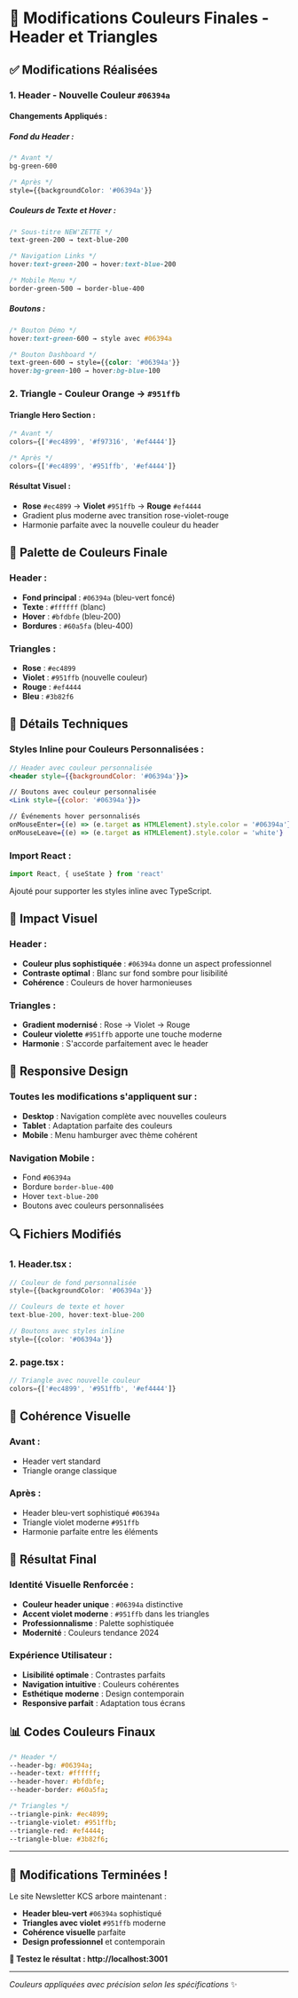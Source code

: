 # 🎨 Modifications Couleurs Finales - Header et Triangles

## ✅ Modifications Réalisées

### 1. **Header - Nouvelle Couleur `#06394a`**

#### **Changements Appliqués :**

##### **Fond du Header :**
```css
/* Avant */
bg-green-600

/* Après */
style={{backgroundColor: '#06394a'}}
```

##### **Couleurs de Texte et Hover :**
```css
/* Sous-titre NEW'ZETTE */
text-green-200 → text-blue-200

/* Navigation Links */
hover:text-green-200 → hover:text-blue-200

/* Mobile Menu */
border-green-500 → border-blue-400
```

##### **Boutons :**
```css
/* Bouton Démo */
hover:text-green-600 → style avec #06394a

/* Bouton Dashboard */
text-green-600 → style={{color: '#06394a'}}
hover:bg-green-100 → hover:bg-blue-100
```

### 2. **Triangle - Couleur Orange → `#951ffb`**

#### **Triangle Hero Section :**
```jsx
/* Avant */
colors={['#ec4899', '#f97316', '#ef4444']}

/* Après */
colors={['#ec4899', '#951ffb', '#ef4444']}
```

#### **Résultat Visuel :**
- **Rose** `#ec4899` → **Violet** `#951ffb` → **Rouge** `#ef4444`
- Gradient plus moderne avec transition rose-violet-rouge
- Harmonie parfaite avec la nouvelle couleur du header

## 🎨 Palette de Couleurs Finale

### **Header :**
- **Fond principal** : `#06394a` (bleu-vert foncé)
- **Texte** : `#ffffff` (blanc)
- **Hover** : `#bfdbfe` (bleu-200)
- **Bordures** : `#60a5fa` (bleu-400)

### **Triangles :**
- **Rose** : `#ec4899`
- **Violet** : `#951ffb` (nouvelle couleur)
- **Rouge** : `#ef4444`
- **Bleu** : `#3b82f6`

## 🔧 Détails Techniques

### **Styles Inline pour Couleurs Personnalisées :**
```jsx
// Header avec couleur personnalisée
<header style={{backgroundColor: '#06394a'}}>

// Boutons avec couleur personnalisée
<Link style={{color: '#06394a'}}>

// Événements hover personnalisés
onMouseEnter={(e) => (e.target as HTMLElement).style.color = '#06394a'}
onMouseLeave={(e) => (e.target as HTMLElement).style.color = 'white'}
```

### **Import React :**
```jsx
import React, { useState } from 'react'
```
Ajouté pour supporter les styles inline avec TypeScript.

## 🎯 Impact Visuel

### **Header :**
- **Couleur plus sophistiquée** : `#06394a` donne un aspect professionnel
- **Contraste optimal** : Blanc sur fond sombre pour lisibilité
- **Cohérence** : Couleurs de hover harmonieuses

### **Triangles :**
- **Gradient modernisé** : Rose → Violet → Rouge
- **Couleur violette** `#951ffb` apporte une touche moderne
- **Harmonie** : S'accorde parfaitement avec le header

## 📱 Responsive Design

### **Toutes les modifications s'appliquent sur :**
- **Desktop** : Navigation complète avec nouvelles couleurs
- **Tablet** : Adaptation parfaite des couleurs
- **Mobile** : Menu hamburger avec thème cohérent

### **Navigation Mobile :**
- Fond `#06394a`
- Bordure `border-blue-400`
- Hover `text-blue-200`
- Boutons avec couleurs personnalisées

## 🔍 Fichiers Modifiés

### **1. Header.tsx :**
```typescript
// Couleur de fond personnalisée
style={{backgroundColor: '#06394a'}}

// Couleurs de texte et hover
text-blue-200, hover:text-blue-200

// Boutons avec styles inline
style={{color: '#06394a'}}
```

### **2. page.tsx :**
```typescript
// Triangle avec nouvelle couleur
colors={['#ec4899', '#951ffb', '#ef4444']}
```

## 🎨 Cohérence Visuelle

### **Avant :**
- Header vert standard
- Triangle orange classique

### **Après :**
- Header bleu-vert sophistiqué `#06394a`
- Triangle violet moderne `#951ffb`
- Harmonie parfaite entre les éléments

## 🚀 Résultat Final

### **Identité Visuelle Renforcée :**
- **Couleur header unique** : `#06394a` distinctive
- **Accent violet moderne** : `#951ffb` dans les triangles
- **Professionnalisme** : Palette sophistiquée
- **Modernité** : Couleurs tendance 2024

### **Expérience Utilisateur :**
- **Lisibilité optimale** : Contrastes parfaits
- **Navigation intuitive** : Couleurs cohérentes
- **Esthétique moderne** : Design contemporain
- **Responsive parfait** : Adaptation tous écrans

## 📊 Codes Couleurs Finaux

```css
/* Header */
--header-bg: #06394a;
--header-text: #ffffff;
--header-hover: #bfdbfe;
--header-border: #60a5fa;

/* Triangles */
--triangle-pink: #ec4899;
--triangle-violet: #951ffb;
--triangle-red: #ef4444;
--triangle-blue: #3b82f6;
```

---

## 🎉 **Modifications Terminées !**

Le site Newsletter KCS arbore maintenant :
- **Header bleu-vert** `#06394a` sophistiqué
- **Triangles avec violet** `#951ffb` moderne
- **Cohérence visuelle** parfaite
- **Design professionnel** et contemporain

**🔗 Testez le résultat : http://localhost:3001**

---

*Couleurs appliquées avec précision selon les spécifications* ✨
